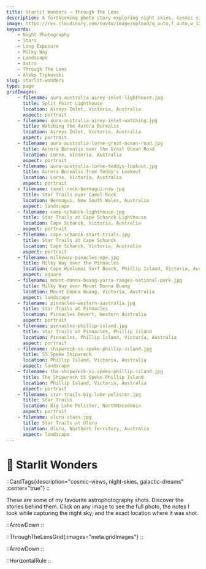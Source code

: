 ```yaml
---
title: Starlit Wonders — Through The Lens
description: A forthcoming photo story exploring night skies, cosmic silence, and the quiet drama above us. Full gallery & behind‑the‑scenes notes coming soon.
image: https://res.cloudinary.com/suv4o/image/upload/q_auto,f_auto,w_1200,e_sharpen:100/v1754697769/blog/through-the-lens/www.AleksTrpkovski.com__14_gso2hi
keywords:
    - Night Photography
    - Stars
    - Long Exposure
    - Milky Way
    - Landscape
    - Astro
    - Through The Lens
    - Aleks Trpkovski
slug: starlit-wonders
type: page
gridImages:
    - filename: aura-australia-airey-inlet-lighthouse.jpg
      title: Split Point Lighthouse
      location: Aireys Inlet, Victoria, Australia
      aspect: portrait
    - filename: aura-australia-airey-inlet-watching.jpg
      title: Watching the Aurora Borealis
      location: Aireys Inlet, Victoria, Australia
      aspect: portrait
    - filename: aura-australia-lorne-great-ocean-road.jpg
      title: Aurora Borealis over the Great Ocean Road
      location: Lorne, Victoria, Australia
      aspect: portrait
    - filename: aura-australia-lorne-teddys-lookout.jpg
      title: Aurora Borealis from Teddy’s Lookout
      location: Lorne, Victoria, Australia
      aspect: portrait
    - filename: camel-rock-bermagui-nsw.jpg
      title: Star Trails over Camel Rock
      location: Bermagui, New South Wales, Australia
      aspect: landscape
    - filename: camp-schanck-lighthouse.jpg
      title: Star Trails at Cape Schanck Lighthouse
      location: Cape Schanck, Victoria, Australia
      aspect: portrait
    - filename: cape-schanck-start-trials.jpg
      title: Star Trails at Cape Schanck
      location: Cape Schanck, Victoria, Australia
      aspect: portrait
    - filename: milkyway-pinacles-mpe.jpg
      title: Milky Way over the Pinnacles
      location: Cape Woolamai Surf Beach, Phillip Island, Victoria, Australia
      aspect: square
    - filename: mount-donna-buang-yarra-ranges-national-park.jpg
      title: Milky Way over Mount Donna Buang
      location: Mount Donna Buang, Victoria, Australia
      aspect: landscape
    - filename: pinnacles-western-australia.jpg
      title: Star Trails at Pinnacles
      location: Pinnacles Desert, Western Australia
      aspect: portrait
    - filename: pinnacles-phillip-island.jpg
      title: Star Trails at Pinnacles, Phillip Island
      location: Pinnacles, Phillip Island, Victoria, Australia
      aspect: portrait
    - filename: shipwreck-ss-speke-phillip-island.jpg
      title: SS Speke Shipwreck
      location: Phillip Island, Victoria, Australia
      aspect: landscape
    - filename: the-shipwreck-ss-speke-phillip-island.jpg
      title: The Shipwreck SS Speke Phillip Island
      location: Phillip Island, Victoria, Australia
      aspect: portrait
    - filename: star-trails-big-lake-pelister.jpg
      title: Star Trails
      location: Big Lake Pelister, NorthMacedonia
      aspect: portrait
    - filename: uluru-stars.jpg
      title: Star Trails at Uluru
      location: Uluru, Northern Territory, Australia
      aspect: landscape
---
```


<h1 class="uppercase font-bold text-2xl sm:text-4xl text-center text-secondary mb-6 flex items-center gap-2 tracking-tight">
  <div class="w-full mt-6">
    🌌 <span>Starlit Wonders</span>
  </div>
</h1>

::CardTags{description="cosmic-views, night-skies, galactic-dreams" :center="true"}
::

<p class="text-center">
These are some of my favourite astrophotography shots. Discover the stories behind them. Click on any image to see the full photo, the notes I took while capturing the night sky, and the exact location where it was shot.
</p>

<div class="mb-6"></div>

::ArrowDown
::

<div class="mb-8"></div>

::ThroughTheLensGrid{:images="meta.gridImages"}
::

<div class="mb-8"></div>

::ArrowDown
::

<div class="mb-8"></div>

::HorizontalRule
::
